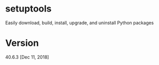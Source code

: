 # setuptools

Easily download, build, install, upgrade, and uninstall Python packages

# Version

40.6.3 [Dec 11, 2018]
